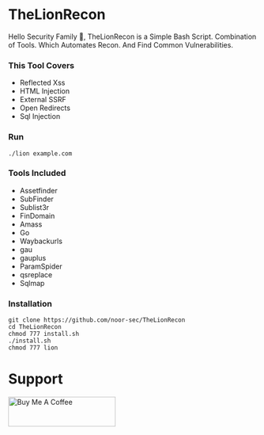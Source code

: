 # TheLionRecon 

Hello Security Family 💖,
TheLionRecon is a Simple Bash Script. Combination of Tools.
Which Automates Recon. And Find Common Vulnerabilities.

### This Tool Covers
+ Reflected Xss
+ HTML Injection
+ External SSRF
+ Open Redirects
+ Sql Injection

### Run 
```./lion example.com```
### Tools Included
+ Assetfinder
+ SubFinder
+ Sublist3r
+ FinDomain
+ Amass
+ Go
+ Waybackurls
+ gau
+ gauplus
+ ParamSpider
+ qsreplace
+ Sqlmap
### Installation
```
git clone https://github.com/noor-sec/TheLionRecon
cd TheLionRecon
chmod 777 install.sh
./install.sh
chmod 777 lion
```



# Support
<a href="https://www.buymeacoffee.com/noornoor" target="_blank"><img src="https://cdn.buymeacoffee.com/buttons/v2/default-yellow.png" alt="Buy Me A Coffee" style="height: 60px !important;width: 217px !important;" ></a>

